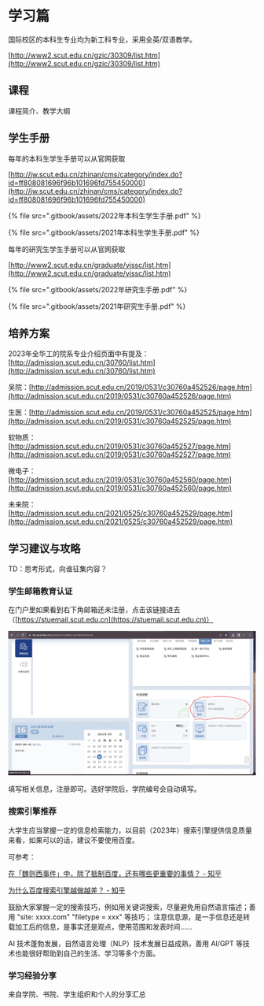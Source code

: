 # 学习篇

国际校区的本科生专业均为新工科专业，采用全英/双语教学。

[http://www2.scut.edu.cn/gzic/30309/list.htm](http://www2.scut.edu.cn/gzic/30309/list.htm)

## 课程

课程简介、教学大纲

## 学生手册

每年的本科生学生手册可以从官网获取

[http://jw.scut.edu.cn/zhinan/cms/category/index.do?id=ff808081696f96b101696fd755450000](http://jw.scut.edu.cn/zhinan/cms/category/index.do?id=ff808081696f96b101696fd755450000)

{% file src=".gitbook/assets/2022年本科生学生手册.pdf" %}

{% file src=".gitbook/assets/2021年本科生学生手册.pdf" %}

每年的研究生学生手册可以从官网获取

[http://www2.scut.edu.cn/graduate/yjssc/list.htm](http://www2.scut.edu.cn/graduate/yjssc/list.htm)

{% file src=".gitbook/assets/2022年研究生手册.pdf" %}

{% file src=".gitbook/assets/2021年研究生手册.pdf" %}

## 培养方案

2023年全华工的院系专业介绍页面中有提及：[http://admission.scut.edu.cn/30760/list.htm](http://admission.scut.edu.cn/30760/list.htm)

吴院：[http://admission.scut.edu.cn/2019/0531/c30760a452526/page.htm](http://admission.scut.edu.cn/2019/0531/c30760a452526/page.htm)

生医：[http://admission.scut.edu.cn/2019/0531/c30760a452525/page.htm](http://admission.scut.edu.cn/2019/0531/c30760a452525/page.htm)

软物质：[http://admission.scut.edu.cn/2019/0531/c30760a452527/page.htm](http://admission.scut.edu.cn/2019/0531/c30760a452527/page.htm)

微电子：[http://admission.scut.edu.cn/2019/0531/c30760a452560/page.htm](http://admission.scut.edu.cn/2019/0531/c30760a452560/page.htm)

未来院：[http://admission.scut.edu.cn/2021/0525/c30760a452529/page.htm](http://admission.scut.edu.cn/2021/0525/c30760a452529/page.htm)

## 学习建议与攻略

TD：思考形式，向谁征集内容？

### 学生邮箱教育认证

在门户里如果看到右下角邮箱还未注册，点击该链接进去（[https://stuemail.scut.edu.cn](https://stuemail.scut.edu.cn)）

![](.gitbook/assets/image.png)

填写相关信息，注册即可。选好学院后，学院编号会自动填写。

### 搜索引擎推荐

大学生应当掌握一定的信息检索能力，以目前（2023年）搜索引擎提供信息质量来看，如果可以的话，建议不要使用百度。

可参考：

[在「魏则西事件」中，除了抵制百度，还有哪些更重要的事情？ - 知乎 ](https://www.zhihu.com/question/45131598)

[为什么百度搜索引擎越做越差？ - 知乎](https://www.zhihu.com/question/600520290)

鼓励大家掌握一定的搜索技巧，例如用关键词搜索，尽量避免用自然语言描述；善用 "site: xxxx.com" "filetype = xxx" 等技巧； 注意信息源，是一手信息还是转载加工后的信息，是事实还是观点，使用范围和发表时间……

AI 技术蓬勃发展，自然语言处理（NLP）技术发展日益成熟，善用 AI/GPT 等技术也能很好帮助到自己的生活、学习等多个方面。

### 学习经验分享

来自学院、书院、学生组织和个人的分享汇总

